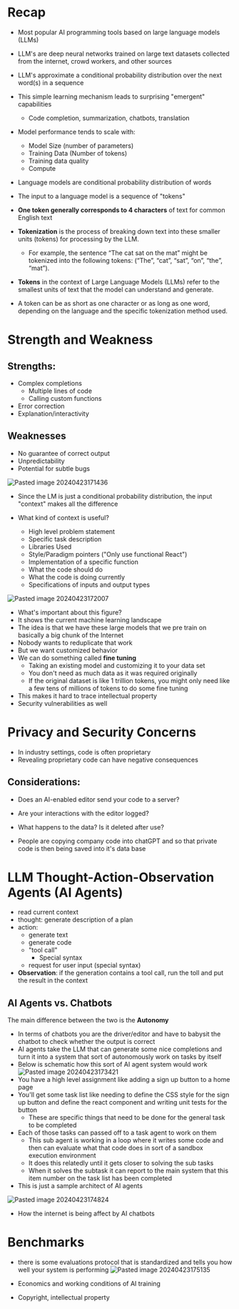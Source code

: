 # Recap
- Most popular AI programming tools based on large language models (LLMs)
- LLM's are deep neural networks trained on large text datasets collected from the internet, crowd workers, and other sources 
- LLM's approximate a conditional probability distribution over the next word(s) in a sequence
- This simple learning mechanism leads to surprising "emergent" capabilities 
	- Code completion, summarization, chatbots, translation


- Model performance tends to scale with:
	- Model Size (number of parameters)
	- Training Data (Number of tokens)
	- Training data quality 
	- Compute

- Language models are conditional probability distribution of words 
- The input to a language model is a sequence of "tokens"
- **One token generally corresponds to 4 characters** of text for common English text
- **Tokenization** is the process of breaking down text into these smaller units (tokens) for processing by the LLM. 
	- For example, the sentence “The cat sat on the mat” might be tokenized into the following tokens: (“The”, “cat”, “sat”, “on”, “the”, “mat”).
- **Tokens** in the context of Large Language Models (LLMs) refer to the smallest units of text that the model can understand and generate. 
- A token can be as short as one character or as long as one word, depending on the language and the specific tokenization method used.


# Strength and Weakness
## Strengths:
- Complex completions
	- Multiple lines of code
	- Calling custom functions
- Error correction
- Explanation/interactivity
## Weaknesses
- No guarantee of correct output 
- Unpredictability
- Potential for subtle bugs 

![Pasted image 20240423171436](https://github.com/BatChest/School/assets/90287766/270f0403-83fc-4d34-94c0-475ee181b3b6)


- Since the LM is just a conditional probability distribution, the input "context" makes all the difference 

- What kind of context is useful?
	- High level problem statement 
	- Specific task description
	- Libraries Used
	- Style/Paradigm pointers ("Only use functional React")
	- Implementation of a specific function
	- What the code should do 
	- What the code is doing currently 
	- Specifications of inputs and output types 

![Pasted image 20240423172007](https://github.com/BatChest/School/assets/90287766/7c228931-4568-49f8-bbd0-4bd0b4aa25f4)

- What's important about this figure?
- It shows the current machine learning landscape 
- The idea is that we have these large models that we pre train on basically a big chunk of the Internet 
- Nobody wants to reduplicate that work 
- But we want customized behavior 
- We can do something called **fine tuning**
	- Taking an existing model and customizing it to your data set
	- You don't need as much data as it was required originally
	- If the original dataset is like 1 trillion tokens, you might only need like a few tens of millions of tokens to do some fine tuning 
- This makes it hard to trace intellectual property
- Security vulnerabilities as well 

# Privacy and Security Concerns 
- In industry settings, code is often proprietary
- Revealing proprietary code can have negative consequences

## Considerations:
- Does an AI-enabled editor send your code to a server?
- Are your interactions with the editor logged?
- What happens to the data? Is it deleted after use?

- People are copying company code into chatGPT and so that private code is then being saved into it's data base 

# LLM Thought-Action-Observation Agents (AI Agents)
- read current context 
- thought: generate description of a plan
- action:
	- generate text
	- generate code
	- "tool call"
		- Special syntax
	- request for user input (special syntax)
- **Observation**: if the generation contains a tool call, run the toll and put the result in the context 
## AI Agents vs. Chatbots
The main difference between the two is the **Autonomy**
- In terms of chatbots you are the driver/editor and have to babysit the chatbot to check whether the output is correct 
- AI agents take the LLM that can generate some nice completions and turn it into a system that sort of autonomously work on tasks by itself  
- Below is schematic how this sort of AI agent system would work
![Pasted image 20240423173421](https://github.com/BatChest/School/assets/90287766/29effd56-c2e1-40e6-aab7-27943128db55)
- You have a high level assignment like adding a sign up button to a home page
- You'll get some task list like needing to define the CSS style for the sign up button and define the react component and writing unit tests for the button 
	- These are specific things that need to be done for the general task to be completed 
- Each of those tasks can passed off to a task agent to work on them
	- This sub agent is working in a loop where it writes some code and then can evaluate what that code does in sort of a sandbox execution environment 
	- It does this relatedly until it gets closer to solving the sub tasks 
	- When it solves the subtask it can report to the main system that this item number on the task list has been completed 
- This is just a sample architect of AI agents 

![Pasted image 20240423174824](https://github.com/BatChest/School/assets/90287766/67f3f8c7-2ee8-431d-94ce-279d446c27d0)
- How the internet is being affect by AI chatbots


# Benchmarks
- there is some evaluations protocol that is standardized and tells you how well your system is performing 
![Pasted image 20240423175135](https://github.com/BatChest/School/assets/90287766/087008f4-f6d2-4152-ae77-d28c72b93fc0)

- Economics and working conditions of AI training 
- Copyright, intellectual property




